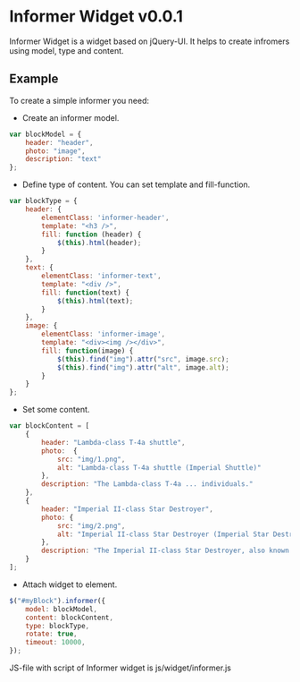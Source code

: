 # Informer Widget v0.0.1

Informer Widget is a widget based on jQuery-UI. It helps to create infromers using model, type and content.

## Example

To create a simple informer you need:

* Create an informer model.
```javascript
var blockModel = {
	header: "header",
	photo: "image",
	description: "text"
};
```
* Define type of content. You can set template and fill-function.
```javascript
var blockType = {
	header: {
		elementClass: 'informer-header',
		template: "<h3 />",
		fill: function (header) {
			$(this).html(header);
		}	
	},
	text: {
		elementClass: 'informer-text',
		template: "<div />",
		fill: function(text) {
			$(this).html(text);
		}
	},
	image: {
		elementClass: 'informer-image',
		template: "<div><img /></div>",
		fill: function(image) {
			$(this).find("img").attr("src", image.src);
			$(this).find("img").attr("alt", image.alt);
		}
	}
};
```
* Set some content.
```javascript
var blockContent = [
	{
		header:	"Lambda-class T-4a shuttle",
		photo:	{	
			src: "img/1.png",
			alt: "Lambda-class T-4a shuttle (Imperial Shuttle)"
		},
		description: "The Lambda-class T-4a ... individuals."
	},
	{
		header: "Imperial II-class Star Destroyer",
		photo: {
			src: "img/2.png",
			alt: "Imperial II-class Star Destroyer (Imperial Star Destroyer)"
		},
		description: "The Imperial II-class Star Destroyer, also known as ... Star Destroyer."
	}
];
```
* Attach widget to element.
```javascript
$("#myBlock").informer({
	model: blockModel,
	content: blockContent,
	type: blockType,
	rotate: true,
	timeout: 10000,
});
```
JS-file with script of Informer widget is js/widget/informer.js
